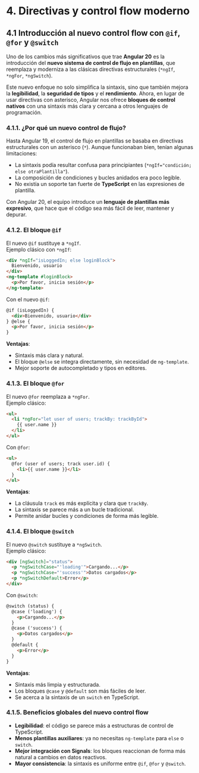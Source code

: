 # 4. Directivas y control flow moderno

## 4.1 Introducción al nuevo control flow con `@if`, `@for` y `@switch`

Uno de los cambios más significativos que trae **Angular 20** es la introducción del **nuevo sistema de control de flujo en plantillas**, que reemplaza y moderniza a las clásicas directivas estructurales (`*ngIf`, `*ngFor`, `*ngSwitch`).  

Este nuevo enfoque no solo simplifica la sintaxis, sino que también mejora la **legibilidad**, la **seguridad de tipos** y el **rendimiento**. Ahora, en lugar de usar directivas con asterisco, Angular nos ofrece **bloques de control nativos** con una sintaxis más clara y cercana a otros lenguajes de programación.

### 4.1.1. ¿Por qué un nuevo control de flujo?

Hasta Angular 19, el control de flujo en plantillas se basaba en directivas estructurales con un asterisco (`*`). Aunque funcionaban bien, tenían algunas limitaciones:

- La sintaxis podía resultar confusa para principiantes (`*ngIf="condición; else otraPlantilla"`).  
- La composición de condiciones y bucles anidados era poco legible.  
- No existía un soporte tan fuerte de **TypeScript** en las expresiones de plantilla.  

Con Angular 20, el equipo introduce un **lenguaje de plantillas más expresivo**, que hace que el código sea más fácil de leer, mantener y depurar.

### 4.1.2. El bloque `@if`

El nuevo `@if` sustituye a `*ngIf`.  
Ejemplo clásico con `*ngIf`:

```html
<div *ngIf="isLoggedIn; else loginBlock">
  Bienvenido, usuario
</div>
<ng-template #loginBlock>
  <p>Por favor, inicia sesión</p>
</ng-template>
```

Con el nuevo `@if`:

```html
@if (isLoggedIn) {
  <div>Bienvenido, usuario</div>
} @else {
  <p>Por favor, inicia sesión</p>
}
```

**Ventajas**:
- Sintaxis más clara y natural.  
- El bloque `@else` se integra directamente, sin necesidad de `ng-template`.  
- Mejor soporte de autocompletado y tipos en editores.

### 4.1.3. El bloque `@for`

El nuevo `@for` reemplaza a `*ngFor`.  
Ejemplo clásico:

```html
<ul>
  <li *ngFor="let user of users; trackBy: trackById">
    {{ user.name }}
  </li>
</ul>
```

Con `@for`:

```html
<ul>
  @for (user of users; track user.id) {
    <li>{{ user.name }}</li>
  }
</ul>
```

**Ventajas**:
- La cláusula `track` es más explícita y clara que `trackBy`.  
- La sintaxis se parece más a un bucle tradicional.  
- Permite anidar bucles y condiciones de forma más legible.

### 4.1.4. El bloque `@switch`

El nuevo `@switch` sustituye a `*ngSwitch`.  
Ejemplo clásico:

```html
<div [ngSwitch]="status">
  <p *ngSwitchCase="'loading'">Cargando...</p>
  <p *ngSwitchCase="'success'">Datos cargados</p>
  <p *ngSwitchDefault>Error</p>
</div>
```

Con `@switch`:

```html
@switch (status) {
  @case ('loading') {
    <p>Cargando...</p>
  }
  @case ('success') {
    <p>Datos cargados</p>
  }
  @default {
    <p>Error</p>
  }
}
```

**Ventajas**:
- Sintaxis más limpia y estructurada.  
- Los bloques `@case` y `@default` son más fáciles de leer.  
- Se acerca a la sintaxis de un `switch` en TypeScript.

### 4.1.5. Beneficios globales del nuevo control flow

- **Legibilidad**: el código se parece más a estructuras de control de TypeScript.  
- **Menos plantillas auxiliares**: ya no necesitas `ng-template` para `else` o `switch`.  
- **Mejor integración con Signals**: los bloques reaccionan de forma más natural a cambios en datos reactivos.  
- **Mayor consistencia**: la sintaxis es uniforme entre `@if`, `@for` y `@switch`.

